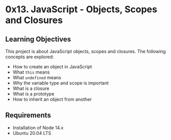 # 0x13. JavaScript - Objects, Scopes and Closures
## Learning Objectives

This project is about JavaScript objects, scopes and closures. The following concepts are explored:

* How to create an object in JavaScript
* What `this` means
* What `undefined` means
* Why the variable type and scope is important
* What is a closure
* What is a prototype
* How to inherit an object from another

## Requirements

* Installation of Node 14.x
* Ubuntu 20.04 LTS